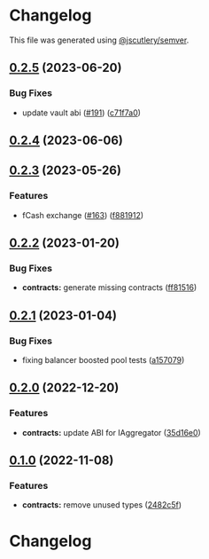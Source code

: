 # Changelog

This file was generated using [@jscutlery/semver](https://github.com/jscutlery/semver).

## [0.2.5](https://github.com/notional-finance/notional-monorepo/compare/contracts-0.2.4...contracts-0.2.5) (2023-06-20)


### Bug Fixes

* update vault abi ([#191](https://github.com/notional-finance/notional-monorepo/issues/191)) ([c71f7a0](https://github.com/notional-finance/notional-monorepo/commit/c71f7a03073671c6ff7c3e90d02712bb8863056e))

## [0.2.4](https://github.com/notional-finance/notional-monorepo/compare/contracts-0.2.3...contracts-0.2.4) (2023-06-06)

## [0.2.3](https://github.com/notional-finance/notional-monorepo/compare/contracts-0.2.2...contracts-0.2.3) (2023-05-26)


### Features

* fCash exchange ([#163](https://github.com/notional-finance/notional-monorepo/issues/163)) ([f881912](https://github.com/notional-finance/notional-monorepo/commit/f8819120411183c3a660c1d3d27819d5f81f0522))

## [0.2.2](https://github.com/notional-finance/notional-monorepo/compare/contracts-0.2.1...contracts-0.2.2) (2023-01-20)


### Bug Fixes

* **contracts:** generate missing contracts ([ff81516](https://github.com/notional-finance/notional-monorepo/commit/ff81516434c11aca884214cf1554e598bc245166))

## [0.2.1](https://github.com/notional-finance/notional-monorepo/compare/contracts-0.2.0...contracts-0.2.1) (2023-01-04)


### Bug Fixes

* fixing balancer boosted pool tests ([a157079](https://github.com/notional-finance/notional-monorepo/commit/a15707922f28cb3e1e4ddd249d666203d17655d0))

## [0.2.0](https://github.com/notional-finance/notional-monorepo/compare/contracts-0.1.0...contracts-0.2.0) (2022-12-20)


### Features

* **contracts:** update ABI for IAggregator ([35d16e0](https://github.com/notional-finance/notional-monorepo/commit/35d16e0268e3889fdb47ae9e029bea1340286ce4))

## [0.1.0](https://github.com/notional-finance/notional-monorepo/compare/contracts-0.0.9...contracts-0.1.0) (2022-11-08)


### Features

* **contracts:** remove unused types ([2482c5f](https://github.com/notional-finance/notional-monorepo/commit/2482c5f735ded16fdd5b6552ba832eb731b84734))

# Changelog
